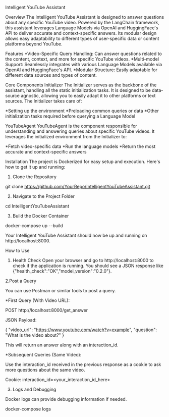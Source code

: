 Intelligent YouTube Assistant

Overview
The Intelligent YouTube Assistant is designed to answer questions about any specific YouTube video. Powered by the LangChain framework, this assistant leverages Language Models via OpenAI and HuggingFace's API to deliver accurate and context-specific answers. Its modular design allows easy adaptability to different types of user-specific data or content platforms beyond YouTube.

Features
*Video-Specific Query Handling: Can answer questions related to the content, context, and more for specific YouTube videos.
*Multi-model Support: Seamlessly integrates with various Language Models available via OpenAI and HuggingFace's API.
*Modular Structure: Easily adaptable for different data sources and types of content.

Core Components
Initializer
The Initializer serves as the backbone of the assistant, handling all the static initialization tasks. It is designed to be data-source agnostic, allowing you to easily adapt it to other platforms or text sources. The Initializer takes care of:

*Setting up the environment
*Preloading common queries or data
*Other initialization tasks required before querying a Language Model

YouTubeAgent
YouTubeAgent is the component responsible for understanding and answering queries about specific YouTube videos. It leverages the initialized environment from the Initializer to:

*Fetch video-specific data
*Run the language models
*Return the most accurate and context-specific answers  

Installation
The project is Dockerized for easy setup and execution. Here's how to get it up and running:

1. Clone the Repository

git clone https://github.com/YourRepo/IntelligentYouTubeAssistant.git

2. Navigate to the Project Folder

cd IntelligentYouTubeAssistant

3. Build the Docker Container

docker-compose up --build

Your Intelligent YouTube Assistant should now be up and running on http://localhost:8000.


How to Use

1. Health Check
Open your browser and go to http://localhost:8000 to check if the application is running. You should see a JSON response like {"health_check":"OK","model_version":"0.2.0"}.

2.Post a Query

You can use Postman or similar tools to post a query.

*First Query (With Video URL):

POST http://localhost:8000/get_answer

JSON Payload:

{
  "video_url": "https://www.youtube.com/watch?v=example",
  "question": "What is the video about?"
}

This will return an answer along with an interaction_id.

*Subsequent Queries (Same Video):

Use the interaction_id received in the previous response as a cookie to ask more questions about the same video.

Cookie: interaction_id=<your_interaction_id_here>

3. Logs and Debugging

Docker logs can provide debugging information if needed.

docker-compose logs
